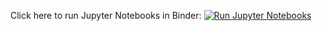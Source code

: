 Click here to run Jupyter Notebooks in Binder: [![Run Jupyter Notebooks](https://mybinder.org/badge_logo.svg)](https://mybinder.org/v2/gh/RichardPotthoff/Eurostat/master?filepath=eurostat.ipynb)